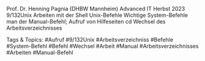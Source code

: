 Prof. Dr. Henning Pagnia (DHBW Mannheim) Advanced IT Herbst 2023 9/132Unix Arbeiten mit der Shell
Unix-Befehle
Wichtige System-Befehle
man der Manual-Befehl; Aufruf von Hilfeseiten
cd Wechsel des Arbeitsverzeichnisses

   Tags & Topics:
   #Aufruf
   #9/132Unix
   #Arbeitsverzeichniss
   #Befehle
   #System-Befehl
   #Befehl
   #Wechsel
   #Arbeit
   #Manual
   #Arbeitsverzeichnisses
   #Arbeiten
   #Manual-Befehl
